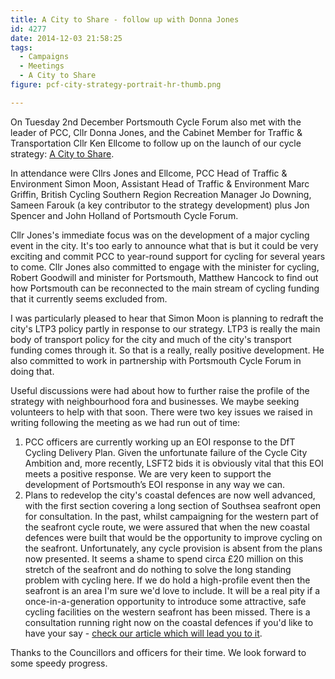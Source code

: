 ```yaml
---
title: A City to Share - follow up with Donna Jones
id: 4277
date: 2014-12-03 21:58:25
tags:
  - Campaigns
  - Meetings
  - A City to Share
figure: pcf-city-strategy-portrait-hr-thumb.png

---
```


On Tuesday 2nd December Portsmouth Cycle Forum also met with the leader of PCC, Cllr Donna Jones, and the Cabinet Member for Traffic &amp; Transportation Cllr Ken Ellcome to follow up on the launch of our cycle strategy: [A City to Share](http://acitytoshare.org "A City to Share").

In attendance were Cllrs Jones and Ellcome, PCC Head of Traffic &amp; Environment Simon Moon, Assistant Head of Traffic &amp; Environment Marc Griffin, British Cycling Southern Region Recreation Manager Jo Downing, Sameen Farouk (a key contributor to the strategy development) plus Jon Spencer and John Holland of Portsmouth Cycle Forum.

Cllr Jones's immediate focus was on the development of a major cycling event in the city. It's too early to announce what that is but it could be very exciting and commit PCC to year-round support for cycling for several years to come. Cllr Jones also committed to engage with the minister for cycling, Robert Goodwill and minister for Portsmouth, Matthew Hancock to find out how Portsmouth can be reconnected to the main stream of cycling funding that it currently seems excluded from.

I was particularly pleased to hear that Simon Moon is planning to redraft the city's LTP3 policy partly in response to our strategy. LTP3 is really the main body of transport policy for the city and much of the city's transport funding comes through it. So that is a really, really positive development. He also committed to work in partnership with Portsmouth Cycle Forum in doing that.

Useful discussions were had about how to further raise the profile of the strategy with neighbourhood fora and businesses. We maybe seeking volunteers to help with that soon. There were two key issues we raised in writing following the meeting as we had run out of time:

1.  PCC officers are currently working up an EOI response to the DfT Cycling Delivery Plan. Given the unfortunate failure of the Cycle City Ambition and, more recently, LSFT2 bids it is obviously vital that this EOI meets a positive response. We are very keen to support the development of Portsmouth’s EOI response in any way we can.
2.  Plans to redevelop the city's coastal defences are now well advanced, with the first section covering a long section of Southsea seafront open for consultation. In the past, whilst campaigning for the western part of the seafront cycle route, we were assured that when the new coastal defences were built that would be the opportunity to improve cycling on the seafront. Unfortunately, any cycle provision is absent from the plans now presented. It seems a shame to spend circa £20 million on this stretch of the seafront and do nothing to solve the long standing problem with cycling here. If we do hold a high-profile event then the seafront is an area I'm sure we'd love to include. It will be a real pity if a once-in-a-generation opportunity to introduce some attractive, safe cycling facilities on the western seafront has been missed.
There is a consultation running right now on the coastal defences if you'd like to have your say - [check our article which will lead you to it](http://www.pompeybug.co.uk/2014/11/the-future-of-southseas-coast-consultation/ "The future of Southsea’s coast – consultation").

Thanks to the Councillors and officers for their time. We look forward to some speedy progress.

